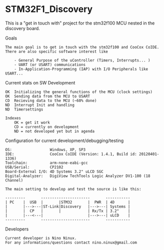 STM32F1_Discovery
=================

This is a "get in touch with" project for the stm32f100 MCU nested in the discovery board.

Goals

    The main goal is to get in touch with the stm32f100 and CooCox CoIDE. 
    There are also specific software interest like
        
        - General Purpose of the uController (Timers, Interrupts... )
        - UART (or USART) communications
        - In-Application-Programming (IAP) with I/O Peripherals like USART...

Current stats on SW Development

    OK  Initializing the general functions of the MCU (clock settings)
    OK  Sending data from the MCU to USART
    CD  Recieving data to the MCU (~60% done)
    ND  Interrupt Init and handling
    ND  Timersettings
    
    Indexes
        OK = get it work
        CD = currently on development
        ND = not developed yet but in agenda

        
Configuration for current development/debugging/testing

    OS:                 Windows, XP, SP3
    IDE:                CooCox CoIDE (Version: 1.4.1, Build id: 20120401-1336)
    Toolchain:          arm-none-eabi-gcc
    USB/Serial:         CP2102
    Board-External I/O: 4D Systems 3.2" uLCD SGC
    Digital-Analyzer:   DigiView TechTools Logic Analyzer DV1-100 (18 Channel)
    
    The main setting to develop and test the source is like this:
    
    ---------       ----------------------       -----------
    | PC    |  USB  |       |STM32       |  PWR  | 4D      |
    |       |--->---|ST-Link|Discovery   |--->---| Systems |
    |       |  CP   |       |            | Rx/Tx | 3.2"    |
    |       |---<---|                    |--->---| uLCD    |
    ---------       ----------------------       -----------
    
Developers

    Current developer is Nino Ninux.
    For any informations/questions contact nino.ninux@gmail.com


